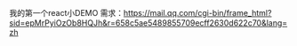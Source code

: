 我的第一个react小DEMO
需求：https://mail.qq.com/cgi-bin/frame_html?sid=epMrPyiOzOb8HQJh&r=658c5ae5489855709ecff2630d622c70&lang=zh
